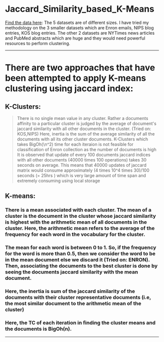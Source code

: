 # Jaccard_Similarity_based_K-Means 
[Find the data here](https://archive.ics.uci.edu/ml/datasets/Bag+of+Words): The 5 datasets are of different sizes. I have tried my methodology on the 3 smaller datasets which are Enron emails, NIPS blog entries, KOS blog entries. The other 2 datasets are NYTimes news articles and PubMed abstracts which are huge and they would need powerful resources to perform clustering.


----------------------------------------------------------

# There are two approaches that have been attempted to apply K-means clustering using jaccard index:

## K-Clusters: 
> There is no single mean value in any cluster. Rather a documents affinity to a particular cluster is judged by the average of document's jaccard similarity with all other documents in the cluster. (Tried on: KOS,NIPS)
> Here, inertia is the sum of the average similarity of all the documents with all its other cluster documents.
> K-Clusters which takes BigOh(\n^2\) time for each iteraion is not feasible for classification of Enron collection as the number of documents is high
It is observed that update of every 100 documents jaccard indices with all other documents (40000 times 100 operations) takes 30 seconds on average. This means that 40000 updates of jaccard matrix would consume approximately (4 times 10^4 times 30)/100 seconds (= 25hrs ) which is very large amount of time span and extremely consuming using local storage

## K-means: 
### There is a mean associated with each cluster. The mean of a cluster is the document in the cluster whose jaccard similarity is highest with the arithmetic mean of all documents in the cluster. Here, the arithmetic mean refers to the average of the frequency for each word in the vocabulary for the cluster. 
### The mean for each word is between 0 to 1. So, if the frequency for the word is more than 0.5, then we consider the word to be in the mean document else we discard it (Tried on: ENRON). Then, associating the documents to the best cluster is done by seeing the documents jaccard similarity with the mean document.
### Here, the inertia is sum of the jaccard similarity of the documents with their cluster representative documents (i.e, the most similar document to the arithmetic mean of the cluster)
### Here, the TC of each iteration in finding the cluster means and the documents is BigOh(n).
----------------------------------------------------------

